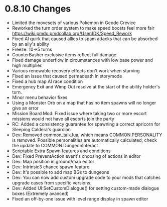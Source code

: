 # 0.8.10 Changes #

* Limited the movesets of various Pokemon in Geode Crevice
* Reworked the turn order system to make speed boosts feel more fair https://wiki.pmdo.pmdcollab.org/User:IDK/Speed_Rework
* Fixed AI quirk that caused allies to spam attacks that can be absorbed by an ally's ability
* Freeze: 10->5 turns
* CounterBasher exclusive items reflect full damage.
* Fixed damage underflow in circumstances with low base power and high multiplier.
* Various renewable recovery effects don't work when starving
* Fixed an issue that caused permadeath in storymode
* Fixed a hub map AI race condition
* Emergency Exit and Wimp Out resolve at the start of the ability holder's turn.
* Minor menu behavior fixes
* Using a Monster Orb on a map that has no item spawns will no longer give an error
* Mission Board Mod: Fixed issue where taking two or more escort missions would not have all escorts join the party
* RC: Added a consistency guarantee for spawning a correct apricorn for Sleeping Caldera's guardian
* Dev: Removed common_talk.lua, which means COMMON.PERSONALITY is removed.  Possible personalities are automatically calculated; check the update to COMMON.DungeonInteract
* Scriptable Extra Spawn features and conditions
* Dev: Fixed PreventAction event's choosing of actions in editor
* Dev: Map position in ground/map editor
* Dev: Intrinsic3 chance spawn feature
* Dev: It's possible to add map BGs to dungeons
* Dev: You can now add custom upgrade code to your mods that catches upgrade cases from specific versions.
* Dev: Added UI:SetCustomDialogue() for setting custom-made dialogue boxes (Extremely avanced)
* Fixed an off-by-one issue with level range display in spawn editor